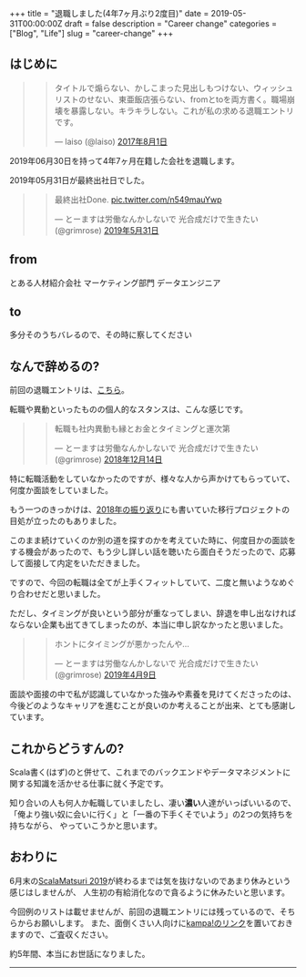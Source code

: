 +++
title = "退職しました(4年7ヶ月ぶり2度目)"
date = 2019-05-31T00:00:00Z
draft = false
description = "Career change"
categories = ["Blog", "Life"]
slug = "career-change"
+++

## はじめに

> <blockquote class="twitter-tweet" data-lang="ja"><p lang="ja" dir="ltr">タイトルで煽らない、かしこまった見出しもつけない、ウィッシュリストのせない、東亜飯店張らない、fromとtoを両方書く。職場崩壊を暴露しない。キラキラしない。これが私の求める退職エントリです。</p>&mdash; laiso (@laiso) <a href="https://twitter.com/laiso/status/892403727079923712?ref_src=twsrc%5Etfw">2017年8月1日</a></blockquote>

2019年06月30日を持って4年7ヶ月在籍した会社を退職します。

2019年05月31日が最終出社日でした。

> <blockquote class="twitter-tweet" data-lang="ja"><p lang="ja" dir="ltr">最終出社Done. <a href="https://t.co/n549mauYwp">pic.twitter.com/n549mauYwp</a></p>&mdash; とーますは労働なんかしないで 光合成だけで生きたい (@grimrose) <a href="https://twitter.com/grimrose/status/1134424537007677440?ref_src=twsrc%5Etfw">2019年5月31日</a></blockquote>


## from

とある人材紹介会社 マーケティング部門 データエンジニア

## to

多分そのうちバレるので、その時に察してください

## なんで辞めるの?

前回の退職エントリは、[こちら](https://grimrose.blogspot.com/2014/12/blog-post.html)。

転職や異動といったものの個人的なスタンスは、こんな感じです。

> <blockquote class="twitter-tweet" data-lang="ja"><p lang="ja" dir="ltr">転職も社内異動も縁とお金とタイミングと運次第</p>&mdash; とーますは労働なんかしないで 光合成だけで生きたい (@grimrose) <a href="https://twitter.com/grimrose/status/1073551526461763584?ref_src=twsrc%5Etfw">2018年12月14日</a></blockquote>

特に転職活動をしていなかったのですが、様々な人から声かけてもらっていて、何度か面談をしていました。

もう一つのきっかけは、[2018年の振り返り](../../../2018/12/retrospect)にも書いていた移行プロジェクトの目処が立ったのもありました。

このまま続けていくのか別の道を探すのかを考えていた時に、何度目かの面談をする機会があったので、もう少し詳しい話を聴いたら面白そうだったので、応募して面接して内定をいただきました。

ですので、今回の転職は全てが上手くフィットしていて、二度と無いようなめぐり合わせだと思いました。

ただし、タイミングが良いという部分が重なってしまい、辞退を申し出なければならない企業も出てきてしまったのが、本当に申し訳なかったと思いました。

> <blockquote class="twitter-tweet" data-lang="ja"><p lang="ja" dir="ltr">ホントにタイミングが悪かったんや…</p>&mdash; とーますは労働なんかしないで 光合成だけで生きたい (@grimrose) <a href="https://twitter.com/grimrose/status/1115632133425393664?ref_src=twsrc%5Etfw">2019年4月9日</a></blockquote>

面談や面接の中で私が認識していなかった強みや素養を見けてくださったのは、今後どのようなキャリアを進むことが良いのか考えることが出来、とても感謝しています。


## これからどうすんの?

Scala書く(はず)のと併せて、これまでのバックエンドやデータマネジメントに関する知識を活かせる仕事に就く予定です。

知り合いの人も何人か転職していましたし、凄い**濃い**人達がいっぱいいるので、「俺より強い奴に会いに行く」と「一番の下手くそでいよう」の2つの気持ちを持ちながら、
やっていこうかと思います。


## おわりに

6月末の[ScalaMatsuri 2019](https://2019.scalamatsuri.org/)が終わるまでは気を抜けないのであまり休みという感じはしませんが、
人生初の有給消化なので貪るように休みたいと思います。

今回例のリストは載せませんが、前回の退職エントリには残っているので、そちらからお願いします。
また、面倒くさい人向けに[kampa!のリンク](https://kampa.me/t/rxq)を置いておきますので、ご査収ください。

> <script src="https://kampa.me/t/parts/rxq.js"></script>

約5年間、本当にお世話になりました。

---
<script async src="https://platform.twitter.com/widgets.js" charset="utf-8"></script>
